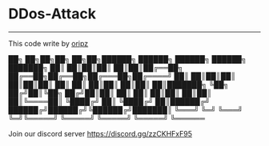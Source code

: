 # DDos-Attack
<hr>

This code write by [oripz](https://github.com/oripzdev/)
<br>

██╗   ██╗██╗██╗   ██╗██╗██████╗     ██████╗ ██████╗  ██████╗ ███████╗
██║   ██║██║██║   ██║██║██╔══██╗    ██╔══██╗██╔══██╗██╔═══██╗██╔════╝
██║   ██║██║██║   ██║██║██║  ██║    ██║  ██║██║  ██║██║   ██║███████╗
╚██╗ ██╔╝██║╚██╗ ██╔╝██║██║  ██║    ██║  ██║██║  ██║██║   ██║╚════██║
 ╚████╔╝ ██║ ╚████╔╝ ██║██████╔╝    ██████╔╝██████╔╝╚██████╔╝███████║
  ╚═══╝  ╚═╝  ╚═══╝  ╚═╝╚═════╝     ╚═════╝ ╚═════╝  ╚═════╝ ╚══════

Join our discord server https://discord.gg/zzCKHFxF95


